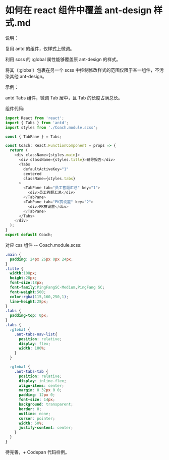 # 如何在 react 组件中覆盖 ant-design 样式.md

说明：

复用 antd 的组件，仅样式上微调。

利用 scss 的 :global 属性能够覆盖原 ant-design 的样式。

将其（:global）包裹在另一个 scss 中控制修改样式的范围仅限于某一组件，不污染其他 ant-design。

示例：

antd Tabs 组件，微调 Tab 居中，且 Tab 的长度占满总长。

组件代码: 

```js
import React from 'react';
import { Tabs } from 'antd';
import styles from './Coach.module.scss';

const { TabPane } = Tabs;

const Coach: React.FunctionComponent = props => {
  return (
    <div className={styles.main}>
      <div className={styles.title}>辅导报告</div>
      <Tabs
        defaultActiveKey="1"
        centered
        className={styles.tabs}
      >
        <TabPane tab="员工答题汇总" key="1">
          <div>员工答题汇总</div>
        </TabPane>
        <TabPane tab="PK赛设置" key="2">
          <div>PK赛设置</div>
        </TabPane>
      </Tabs>
    </div>
  );
}
export default Coach;

```

对应 css 组件 -- Coach.module.scss: 

```css
.main {
  padding: 24px 26px 0px 24px;
}
.title {
  width:108px;
  height:28px;
  font-size:18px;
  font-family:PingFangSC-Medium,PingFang SC;
  font-weight:500;
  color:rgba(115,160,250,1);
  line-height:28px;
}
.tabs {
  padding-top: 0px;
}
.tabs {
  :global {
    .ant-tabs-nav-list{
      position: relative;
      display: flex;
      width: 100%;
    }
  }

  :global {
    .ant-tabs-tab {
      position: relative;
      display: inline-flex;
      align-items: center;
      margin: 0 32px 0 0;
      padding: 12px 0;
      font-size: 14px;
      background: transparent;
      border: 0;
      outline: none;
      cursor: pointer;
      width: 50%;
      justify-content: center;
    }
  }
}
```

待完善，+ Codepan 代码样例。